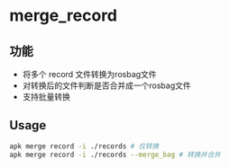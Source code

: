 # merge_record

## 功能

- 将多个 record 文件转换为rosbag文件
- 对转换后的文件判断是否合并成一个rosbag文件
- 支持批量转换

## Usage

```bash
apk merge record -i ./records # 仅转换
apk merge record -i ./records --merge_bag # 转换并合并

```
